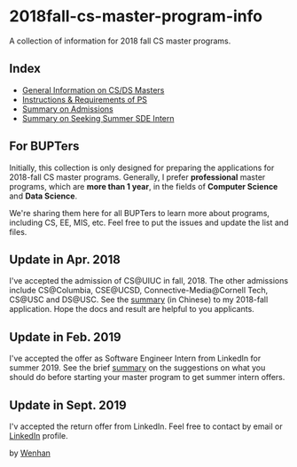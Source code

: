 # 2018fall-cs-master-program-info
A collection of information for 2018 fall CS master programs.

## Index

- [General Information on CS/DS Masters](https://github.com/wenhanshi/2018fall-cs-master-program-info/tree/master/info)
- [Instructions & Requirements of PS](https://github.com/wenhanshi/2018fall-cs-master-program-info/tree/master/ps)
- [Summary on Admissions](https://github.com/wenhanshi/2018fall-cs-master-program-info/blob/master/summary/summary.md)
- [Summary on Seeking Summer SDE Intern](https://github.com/wenhanshi/2018fall-cs-master-program-info/blob/master/summary/intern.md)

## For BUPTers

Initially, this collection is only designed for preparing the applications for 2018-fall CS master programs. Generally, I prefer __professional__ master programs, which are __more than 1 year__, in the fields of __Computer Science__ and __Data Science__.

We're sharing them here for all BUPTers to learn more about programs, including CS, EE, MIS, etc. Feel free to put the issues and update the list and files.

## Update in Apr. 2018

I've accepted the admission of CS@UIUC in fall, 2018. The other admissions include CS@Columbia, CSE@UCSD, Connective-Media@Cornell Tech, CS@USC and DS@USC. See the [summary](https://github.com/wenhanshi/2018fall-cs-master-program-info/blob/master/summary/summary.md) (in Chinese) to my 2018-fall application. Hope the docs and result are helpful to you applicants.

## Update in Feb. 2019

I've accepted the offer as Software Engineer Intern from LinkedIn for summer 2019. See the brief [summary](https://github.com/wenhanshi/2018fall-cs-master-program-info/blob/master/summary/intern.md) on the suggestions on what you should do before starting your master program to get summer intern offers.

## Update in Sept. 2019

I'v accepted the return offer from LinkedIn. Feel free to contact by email or [LinkedIn](https://www.linkedin.com/in/wenhans/) profile.

by [Wenhan](mailto:wenhanshi2018@gmail.com)
